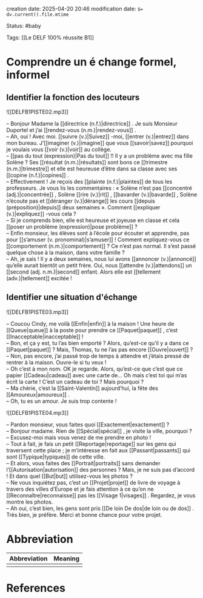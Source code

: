 creation date: 2025-04-20 20:46
modification date: `$= dv.current().file.mtime`

Status: #baby 

Tags: [[Le DELF 100% réussite B1]]

# Comprendre un é change formel, informel

## Identifier la fonction des locuteurs

![[DELFB1PISTE02.mp3]]

– Bonjour Madame la [[directrice (n.f.)|directrice]] . Je suis Monsieur Duportel et j’ai [[rendez-vous (n.m.)|rendez-vous]] .  
– Ah, oui ! Avec moi. [[suivre (v.)|Suivez]] -moi, [[entrer (v.)|entrez]]  dans mon bureau. J’[[imaginer (v.)|imagine]]  que vous [[savoir|savez]]  pourquoi je voulais vous [[voir (v.)|voir]]  au collège.  
– [[pas du tout (expression)|Pas du tout]]  !! Il y a un problème avec ma fille Solène ? Ses [[résultat (n.m.)|résultats]]  sont bons ce [[trimestre (n.m.)|trimestre]]  et elle est heureuse d’être dans sa classe avec ses [[copine (n.f.)|copines]] .  
– Effectivement ! Je reçois des [[plainte (n.f.)|plaintes]]  de tous les professeurs. Je vous lis les commentaires : « Solène n’est pas [[concentré (adj.)|concentrée]] , Solène [[rire (v.)|rit]] , [[bavarder (v.)|bavarde]] , Solène n’écoute pas et [[déranger (v.)|dérange]]  les cours [[depuis (préposition)|depuis]]  deux semaines ». Comment [[expliquer (v.)|expliquez]] -vous cela ?  
– Si je comprends bien, elle est heureuse et joyeuse en classe et cela [[poser un problème (expression)|pose problème]]  ?  
– Enfin monsieur, les élèves sont à l’école pour écouter et apprendre, pas pour [[s’amuser (v. pronominal)|s’amuser]]  ! Comment expliquez-vous ce [[comportement (n.m.)|comportement]]  ? Ce n’est pas normal. Il s’est passé quelque chose à la maison, dans votre famille ?  
– Ah, je sais ! Il y a deux semaines, nous lui avons [[annoncer (v.)|annoncé]]  qu’elle aurait bientôt un petit frère. Oui, nous [[attendre (v.)|attendons]]  un [[second (adj. n.m.)|second]]  enfant. Alors elle est [[tellement (adv.)|tellement]]  excitée !

## Identifier une situation d'échange

![[DELFB1PISTE03.mp3]]

– Coucou Cindy, me voilà [[Enfin|enfin]]  à la maison ! Une heure de [[Queue|queue]]  à la poste pour prendre ce [[Paquet|paquet]] , c’est [[Inacceptable|inacceptable]]  !  
– Bon, et ça y est, tu l’as bien emporté ? Alors, qu’est-ce qu’il y a dans ce [[Paquet|paquet]]  ? Mais, Thomas, tu ne l’as pas encore [[Ouvre|ouvert]]  ?  
– Non, pas encore, j’ai passé trop de temps à attendre et j’étais pressé de rentrer à la maison. Ouvre-le si tu veux !  
– Oh c’est à mon nom. OK je regarde. Alors, qu’est-ce que c’est que ce papier [[Cadeau|cadeau]]  avec une carte de… Oh mais c’est toi qui m’as écrit la carte ! C’est un cadeau de toi ? Mais pourquoi ?  
– Ma chérie, c’est la [[Saint-Valentin]] aujourd’hui, la fête des [[Amoureux|amoureux]] .  
– Oh, tu es un amour. Je suis trop contente !


![[DELFB1PISTE04.mp3]]

– Pardon monsieur, vous faites quoi [[Exactement|exactement]]  ?  
– Bonjour madame. Rien de [[Spécial|spécial]] , je visite la ville, pourquoi ?  
– Excusez-moi mais vous venez de me prendre en photo !  
– Tout à fait, je fais un petit [[Reportage|reportage]]  sur les gens qui traversent cette place ; je m’intéresse en fait aux [[Passant|passants]]  qui sont [[Typique|typiques]]  de cette ville.  
– Et alors, vous faites des [[Portrait|portraits]]  sans demander l’[[Autorisation|autorisation]]  des personnes ? Mais, je ne suis pas d’accord ! Et dans quel [[But|but]]  utilisez-vous les photos ?  
– Ne vous inquiétez pas, c’est un [[Projet|projet]]  de livre de voyage à travers des villes d’Europe et je fais attention à ce qu’on ne [[Reconnaître|reconnaisse]]  pas les [[Visage 1|visages]] . Regardez, je vous montre les photos.  
– Ah oui, c’est bien, les gens sont pris [[De loin De dos|de loin ou de dos]] . Très bien, je préfère. Merci et bonne chance pour votre projet.









# Abbreviation

| Abbreviation | Meaning |
| ------------ | ------- |
|              |         |


# References